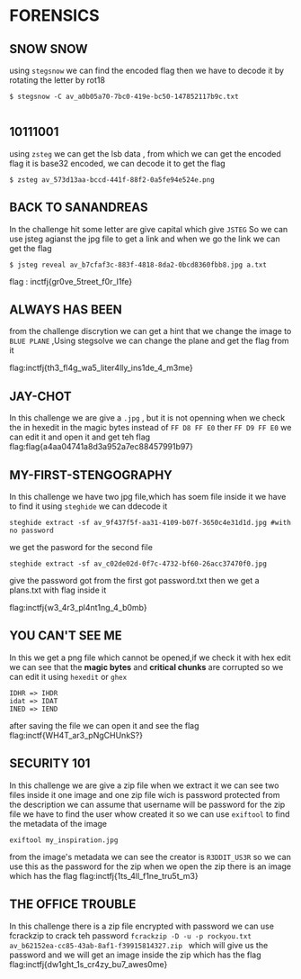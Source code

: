 FORENSICS
=========

SNOW SNOW
---------

using ```stegsnow``` we can find the encoded flag
then we have to decode it by rotating the letter by rot18

```
$ stegsnow -C av_a0b05a70-7bc0-419e-bc50-147852117b9c.txt


```

10111001
--------

using ```zsteg``` we can get the lsb data , from which we can get the encoded flag
it is base32 encoded, we can decode it to get the flag

```
$ zsteg av_573d13aa-bccd-441f-88f2-0a5fe94e524e.png
```
BACK TO SANANDREAS
------------------

In the challenge hit some letter are give capital which give ```JSTEG``` So we can use jsteg agianst the jpg file to  get a link
and when we go the link we can get the flag
```
$ jsteg reveal av_b7cfaf3c-883f-4818-8da2-0bcd8360fbb8.jpg a.txt
```
flag : inctfj{gr0ve_5treet_f0r_l1fe}

ALWAYS HAS BEEN
---------------
from the challenge discrytion we can get a hint that we change the image to ```BLUE PLANE``` ,Using stegsolve we can change the plane
and get the flag from it

flag:inctfj{th3_fl4g_wa5_liter4lly_ins1de_4_m3me}

JAY-CHOT
---------
In this challenge we are give a ```.jpg``` , but it is not openning
when we check the  in hexedit in the magic bytes instead of ```FF D8 FF E0```   ther ```FF D9 FF E0``` 
we can edit it and open it and get teh flag
flag:flag{a4aa04741a8d3a952a7ec88457991b97}

 MY-FIRST-STENGOGRAPHY
 ---------------------
 In this challenge we have two jpg file,which has soem file inside it we have to find it
 using ```steghide``` we can ddecode it
 
 ```
 steghide extract -sf av_9f437f5f-aa31-4109-b07f-3650c4e31d1d.jpg #with no password
 ```
 we get the pasword for the second file

```
steghide extract -sf av_c02de02d-0f7c-4732-bf60-26acc37470f0.jpg 
```
give the password got from the first got password.txt
then we get a plans.txt with flag inside it

flag:inctfj{w3_4r3_pl4nt1ng_4_b0mb}

YOU CAN'T SEE ME
-----------------
In this we get a png file which cannot be opened,if we check it with hex edit we can see that the **magic bytes** and 
**critical chunks** are corrupted
so we can edit it using ```hexedit``` or ```ghex```
```
IDHR => IHDR
idat => IDAT
INED => IEND
```
after saving the file we can open it and see the flag
flag:inctf{WH4T_ar3_pNgCHUnkS?}

SECURITY 101
-------------
In this challenge we are give a zip file when we extract it we can see two files inside it one image and 
one zip file wich is password protected
from the description we can assume that username will be password for the zip file
we have to find the user whow created it so we can use ```exiftool``` to find the metadata of the image
```
exiftool my_inspiration.jpg
```
from the image's metadata we can see the creator is ```R3DDIT_US3R```
 so we can use this as the password  for the zip 
 when we open the zip there is an image which has the flag
 flag:inctfj{1ts_4ll_f1ne_tru5t_m3}
 
 THE OFFICE TROUBLE
 ------------------
 In this challenge there is a zip file encrypted with password 
 we can use fcrackzip to crack teh password
 ```fcrackzip -D -u -p rockyou.txt av_b62152ea-cc85-43ab-8af1-f39915814327.zip ```
  which will give us the password and we will get an image inside the zip which has the flag
  flag:inctfj{dw1ght_1s_cr4zy_bu7_awes0me}
